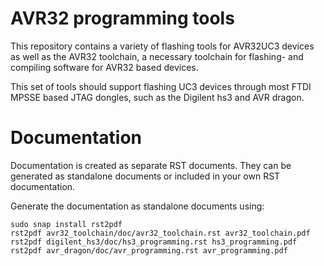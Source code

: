 # AVR32 programming tools
This repository contains a variety of flashing tools for AVR32UC3 devices as well as the AVR32 toolchain, a necessary toolchain for flashing- and compiling software for AVR32 based devices.

This set of tools should support flashing UC3 devices through most FTDI MPSSE based JTAG dongles, such as the Digilent hs3 and AVR dragon.


# Documentation
Documentation is created as separate RST documents. They can be generated as standalone documents or included in your own RST documentation.

Generate the documentation as standalone documents using:
```
sudo snap install rst2pdf
rst2pdf avr32_toolchain/doc/avr32_toolchain.rst avr32_toolchain.pdf
rst2pdf digilent_hs3/doc/hs3_programming.rst hs3_programming.pdf
rst2pdf avr_dragon/doc/avr_programming.rst avr_programming.pdf
```
